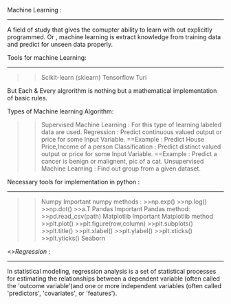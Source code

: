 Machine Learning :
******************************************************************************************************************************
A field of study that gives the comupter ability to learn with out explicitly programmed.
Or , machine learning is extract knowledge from training data and predict for unseen data properly.

Tools for machine Learning:
******************************************************************************************************************************
>>Scikit-learn (sklearn)
>>Tensorflow
>>Turi

But Each & Every algrorithm is nothing but a mathematical implementation of basic rules.

Types of Machine learning Algorithm:
>>Supervised Machine Learning : For this type of learning labeled data are used.
  >>Regression     : Predict continuous valued output or price for some Input Variable.
    ==Example : Predict House Price,Income of a person
  >>Classification : Predict distinct valued output or price for some Input Variable.
    ==Example : Predict a cancer is benign or malignent, pic of a cat.
>>Unsupervised Machine Learning : Find out group from a given dataset.

Necessary tools for implementation in python :
******************************************************************************************************************************
>>Numpy
  >>Important numpy methods :
    >>np.exp()
    >>np.log()
    >>np.dot()
    >>a.T
>>Pandas
  >>Important Pandas method:
    >>pd.read_csv(path)
>>Matplotlib
  >>Important Matplotlib method
    >>plt.plot()
    >>plt.figure(row,column)
    >>plt.subplots()
    >>plt.title()
    >>plt.xlabel()
    >>plt.ylabel()
    >>plt.xticks()
    >>plt.yticks()
>>Seaborn

<>*Regression* :
******************************************************************************************************************************
In statistical modeling, regression analysis is a set of statistical processes for estimating the relationships between a dependent
variable (often called the 'outcome variable')and one or more independent variables (often called 'predictors', 'covariates', or 
'features').
